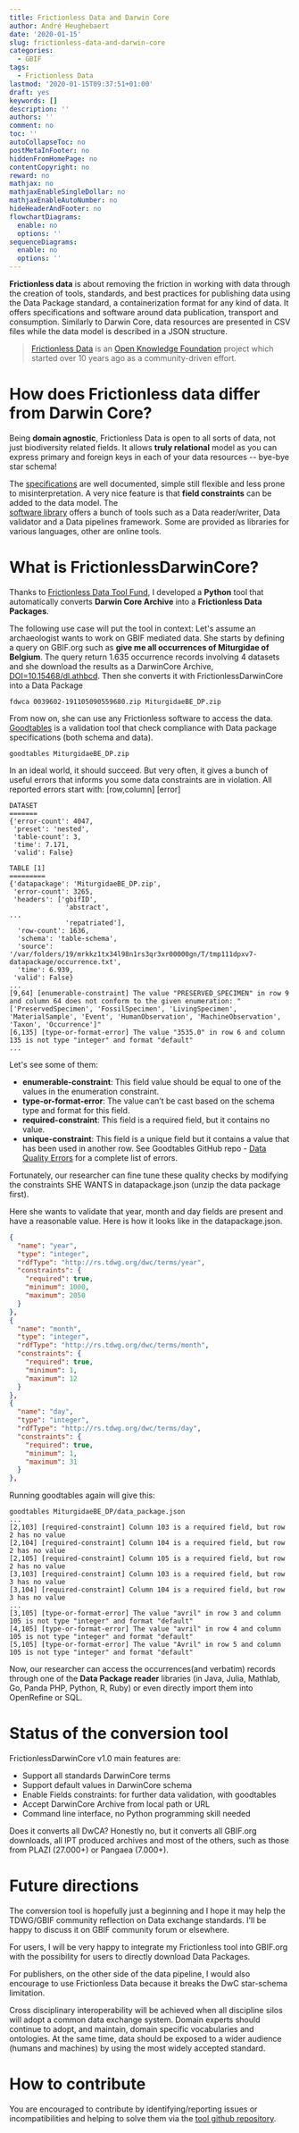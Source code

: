 ```yaml
---
title: Frictionless Data and Darwin Core
author: André Heughebaert
date: '2020-01-15'
slug: frictionless-data-and-darwin-core
categories:
  - GBIF
tags:
  - Frictionless Data
lastmod: '2020-01-15T09:37:51+01:00'
draft: yes
keywords: []
description: ''
authors: ''
comment: no
toc: ''
autoCollapseToc: no
postMetaInFooter: no
hiddenFromHomePage: no
contentCopyright: no
reward: no
mathjax: no
mathjaxEnableSingleDollar: no
mathjaxEnableAutoNumber: no
hideHeaderAndFooter: no
flowchartDiagrams:
  enable: no
  options: ''
sequenceDiagrams:
  enable: no
  options: ''
---
```


**Frictionless data** is about removing the friction in working with data through the creation of tools, standards, and best practices for publishing data using the Data Package standard, a containerization format for any kind of data. It offers specifications and software around data publication, transport and consumption. Similarly to Darwin Core, data resources are presented in CSV files while the data model is described in a JSON structure.

<!--more-->

> [Frictionless Data](https://frictionlessdata.io/) is an [Open Knowledge Foundation](https://okfn.org/) project which started over 10 years ago as a community-driven effort.

# How does Frictionless data differ from Darwin Core?

Being **domain agnostic**, Frictionless Data is open to all sorts of data, not just biodiversity related fields.
It allows **truly relational** model as you can express primary and foreign keys in each of your data resources -- bye-bye star schema!

The [specifications](https://frictionlessdata.io/specs/) are well documented, simple still flexible and less prone to misinterpretation.
A very nice feature is that **field constraints** can be added to the data model.
The <br>[software library](https://frictionlessdata.io/software/) offers a bunch of tools such as a Data reader/writer, Data validator and a Data pipelines framework. Some are provided as libraries for various languages, other are online tools.

# What is FrictionlessDarwinCore?

Thanks to [Frictionless Data Tool Fund](https://toolfund.frictionlessdata.io/), I developed a **Python** tool that automatically converts **Darwin Core Archive** into a **Frictionless Data Packages**.

The following use case will put the tool in context:
Let's assume an archaeologist wants to work on GBIF mediated data. She starts by defining a query on GBIF.org such as **give me all occurrences of Miturgidae of Belgium**. The query return 1.635 occurrence records involving 4 datasets and she download the results as a DarwinCore Archive, [DOI=10.15468/dl.athbcd](https://doi.org/10.15468/dl.athbcd).
Then she converts it with FrictionlessDarwinCore into a Data Package

```script
fdwca 0039602-191105090559680.zip MiturgidaeBE_DP.zip
```
From now on, she can use any Frictionless software to access the data.
[Goodtables](https://goodtables.readthedocs.io/en/latest/) is a validation tool that check compliance with Data package specifications (both schema and data).

```script
goodtables MiturgidaeBE_DP.zip
```
In an ideal world, it should succeed. But very often, it gives a bunch of useful errors that informs you some data constraints are in violation. All reported errors start with: [row,column] [error]
```script
DATASET
=======
{'error-count': 4047,
 'preset': 'nested',
 'table-count': 3,
 'time': 7.171,
 'valid': False}

TABLE [1]
=========
{'datapackage': 'MiturgidaeBE_DP.zip',
 'error-count': 3265,
 'headers': ['gbifID',
              'abstract',
...
              'repatriated'],
  'row-count': 1636,
  'schema': 'table-schema',
  'source': '/var/folders/19/mrkkz1tx34l98n1rs3qr3xr00000gn/T/tmp111dpxv7-datapackage/occurrence.txt',
  'time': 6.939,
 'valid': False}
...
[9,64] [enumerable-constraint] The value "PRESERVED_SPECIMEN" in row 9 and column 64 does not conform to the given enumeration: "['PreservedSpecimen', 'FossilSpecimen', 'LivingSpecimen', 'MaterialSample', 'Event', 'HumanObservation', 'MachineObservation', 'Taxon', 'Occurrence']"
[6,135] [type-or-format-error] The value "3535.0" in row 6 and column 135 is not type "integer" and format "default"
...
```

Let's see some of them:

* **enumerable-constraint**: This field value should be equal to one of the values in the enumeration constraint.
* **type-or-format-error**: The value can’t be cast based on the schema type and format for this field.
* **required-constraint**: This field is a required field, but it contains no value.
* **unique-constraint**: This field is a unique field but it contains a value that has been used in another row.
See Goodtables GitHub repo - [Data Quality Errors](https://github.com/frictionlessdata/goodtables-py#data-quality-errors) for a complete list of errors.

Fortunately, our researcher can fine tune these quality checks by modifying the constraints SHE WANTS in datapackage.json (unzip the data package first).

Here she wants to validate that year, month and day fields are present and have a reasonable value. Here is how it looks like in the datapackage.json.
```JSON
{
  "name": "year",
  "type": "integer",
  "rdfType": "http://rs.tdwg.org/dwc/terms/year",
  "constraints": {
    "required": true,
    "minimum": 1000,
    "maximum": 2050
  }
},
{
  "name": "month",
  "type": "integer",
  "rdfType": "http://rs.tdwg.org/dwc/terms/month",
  "constraints": {
    "required": true,
    "minimum": 1,
    "maximum": 12
  }
},
{
  "name": "day",
  "type": "integer",
  "rdfType": "http://rs.tdwg.org/dwc/terms/day",
  "constraints": {
    "required": true,
    "minimum": 1,
    "maximum": 31
  }
},
```
Running goodtables again will give this:
```script
goodtables MiturgidaeBE_DP/data_package.json
...
[2,103] [required-constraint] Column 103 is a required field, but row 2 has no value
[2,104] [required-constraint] Column 104 is a required field, but row 2 has no value
[2,105] [required-constraint] Column 105 is a required field, but row 2 has no value
[3,103] [required-constraint] Column 103 is a required field, but row 3 has no value
[3,104] [required-constraint] Column 104 is a required field, but row 3 has no value
...
[3,105] [type-or-format-error] The value "avril" in row 3 and column 105 is not type "integer" and format "default"
[4,105] [type-or-format-error] The value "avril" in row 4 and column 105 is not type "integer" and format "default"
[5,105] [type-or-format-error] The value "Avril" in row 5 and column 105 is not type "integer" and format "default"
```

Now, our researcher can access the occurrences(and verbatim) records through one of the **Data Package reader** libraries (in Java, Julia, Mathlab, Go, Panda PHP, Python, R, Ruby) or even directly import them into OpenRefine or SQL.

# Status of the conversion tool

FrictionlessDarwinCore v1.0 main features are:

* Support all standards DarwinCore terms
* Support default values in DarwinCore schema
* Enable Fields constraints: for further data validation, with goodtables
* Accept DarwinCore Archive from local path or URL
* Command line interface, no Python programming skill needed

Does it converts all DwCA? Honestly no, but it converts all GBIF.org downloads, all IPT produced archives and most of the others, such as those from PLAZI (27.000+) or Pangaea (7.000+).

# Future directions

The conversion tool is hopefully just a beginning and I hope it may help the TDWG/GBIF community reflection on Data exchange standards.
I'll be happy to discuss it on GBIF community forum or elsewhere.

For users, I will be very happy to integrate my Frictionless tool into GBIF.org with the possibility for users to directly download Data Packages.

For publishers, on the other side of the data pipeline, I would also encourage to use Frictionless Data because it breaks the DwC star-schema limitation.

Cross disciplinary interoperability will be achieved when all discipline silos will adopt a common data exchange system. Domain experts should continue to adopt, and maintain, domain specific vocabularies and ontologies. At the same time, data should be exposed to a wider audience (humans and machines) by using the most widely accepted standard.

# How to contribute

You are encouraged to contribute by identifying/reporting issues or incompatibilities and helping to solve them via the [tool github repository](https://github.com/frictionlessdata/FrictionlessDarwinCore/releases).



